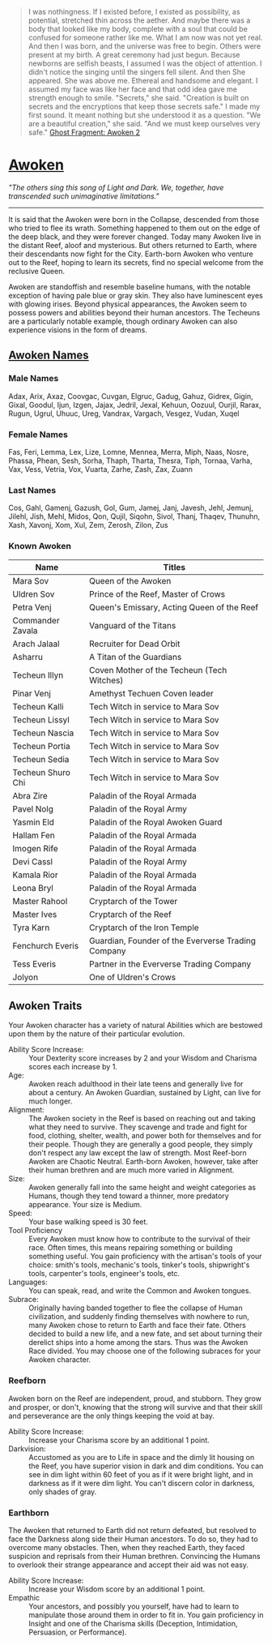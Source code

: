 > I was nothingness. If I existed before, I existed as possibility, as potential, stretched thin across the aether. And maybe there was a body that looked like my body, complete with a soul that could be confused for someone rather like me. What I am now was not yet real. And then I was born, and the universe was free to begin.
> Others were present at my birth.
> A great ceremony had just begun. Because newborns are selfish beasts, I assumed I was the object of attention.
> I didn't notice the singing until the singers fell silent. And then She appeared.
> She was above me. Ethereal and handsome and elegant. I assumed my face was like her face and that odd idea gave me strength enough to smile.
> "Secrets," she said. "Creation is built on secrets and the encryptions that keep those secrets safe."
> I made my first sound. It meant nothing but she understood it as a question.
> "We are a beautiful creation," she said. "And we must keep ourselves very safe."
> [Ghost Fragment: Awoken 2](http://destiny-grimoire.info/#Card-102140 "Destiny Grimoire")

# [Awoken](http://destiny-grimoire.info/#Card-102020 "Destiny Grimoire")
_"The others sing this song of Light and Dark. We, together, have transcended such unimaginative limitations."_
___
It is said that the Awoken were born in the Collapse, descended from those who tried to flee its wrath. Something happened to them out on the edge of the deep black, and they were forever changed.  Today many Awoken live in the distant Reef, aloof and mysterious. But others returned to Earth, where their descendants now fight for the City.  Earth-born Awoken who venture out to the Reef, hoping to learn its secrets, find no special welcome from the reclusive Queen.

Awoken are standoffish and resemble baseline humans, with the notable exception of having pale blue or gray skin. They also have luminescent eyes with glowing irises.  Beyond physical appearances, the Awoken seem to possess powers and abilities beyond their human ancestors. The Techeuns are a particularly notable example, though ordinary Awoken can also experience visions in the form of dreams.

## [Awoken Names](http://fantasynamegenerators.com/destiny-awoken-names.php)
### Male Names
Adax, Arix, Axaz, Coovgac, Cuvgan, Elgruc, Gadug, Gahuz, Gidrex, Gigin, Gixal, Goodul, Ijun, Izgen, Jajax, Jedril, Jexal, Kehuun, Oozuul, Ourjil, Rarax, Rugun, Ugrul, Uhuuc, Ureg, Vandrax, Vargach, Vesgez, Vudan, Xuqel
### Female Names
Fas, Feri, Lemma, Lex, Lize, Lomne, Mennea, Merra, Miph, Naas, Nosre, Phassa, Phean, Sesh, Sorha, Thaph, Tharta, Thesra, Tiph, Tornaa, Varha, Vax, Vess, Vetria, Vox, Vuarta, Zarhe, Zash, Zax, Zuann
### Last Names
Cos, Gahl, Gamenj, Gazush, Gol, Gum, Jamej, Janj, Javesh, Jehl, Jemunj, Jilehl, Jish, Mehl, Midos, Qon, Qujil, Siqohn, Sivol, Thanj, Thaqev, Thunuhn, Xash, Xavonj, Xom, Xul, Zem, Zerosh, Zilon, Zus

### Known Awoken
| Name              | Titles                                                   |
|-------------------|----------------------------------------------------------|
| Mara Sov          | Queen of the Awoken                                      | 
| Uldren Sov        | Prince of the Reef, Master of Crows                      |
| Petra Venj        | Queen's Emissary, Acting Queen of the Reef               |
| Commander Zavala  | Vanguard of the Titans                                   |
| Arach Jalaal      | Recruiter for Dead Orbit                                 |
| Asharru           | A Titan of the Guardians                                 |
| Techeun Illyn     | Coven Mother of the Techeun (Tech Witches)               |
| Pinar Venj        | Amethyst Techuen Coven leader                            |
| Techeun Kalli     | Tech Witch in service to Mara Sov                        |
| Techeun Lissyl    | Tech Witch in service to Mara Sov                        |
| Techeun Nascia    | Tech Witch in service to Mara Sov                        |
| Techeun Portia    | Tech Witch in service to Mara Sov                        | 
| Techeun Sedia     | Tech Witch in service to Mara Sov                        |
| Techeun Shuro Chi | Tech Witch in service to Mara Sov                        |
| Abra Zire         | Paladin of the Royal Armada                              |
| Pavel Nolg        | Paladin of the Royal Army                                |
| Yasmin Eld        | Paladin of the Royal Awoken Guard                        | 
| Hallam Fen        | Paladin of the Royal Armada                              |
| Imogen Rife       | Paladin of the Royal Armada                              |
| Devi Cassl        | Paladin of the Royal Army                                |
| Kamala Rior       | Paladin of the Royal Armada                              |
| Leona Bryl        | Paladin of the Royal Armada                              |
| Master Rahool     | Cryptarch of the Tower                                   |
| Master Ives       | Cryptarch of the Reef                                    |
| Tyra Karn         | Cryptarch of the Iron Temple                             |
| Fenchurch Everis  | Guardian, Founder of the Eververse Trading Company       |
| Tess Everis       | Partner in the Eververse Trading Company                 |
| Jolyon            | One of Uldren's Crows                                    |

## Awoken Traits
Your Awoken character has a variety of natural Abilities which are bestowed upon them by the nature of their particular evolution.

<dl>
  <dt>Ability Score Increase:</dt>
  <dd>Your Dexterity score increases by 2 and your Wisdom and Charisma scores each increase by 1.</dd>
  <dt>Age:</dt>
  <dd>Awoken reach adulthood in their late teens and generally live for about a century.  An Awoken Guardian, sustained by Light, can live for much longer.</dd>
  <dt>Alignment:</dt>
  <dd>The Awoken society in the Reef is based on reaching out and taking what they need to survive. They scavenge and trade and fight for food, clothing, shelter, wealth, and power both for themselves and for their people. Though they are generally a good people, they simply don't respect any law except the law of strength. Most Reef-born Awoken are Chaotic Neutral.  Earth-born Awoken, however, take after their human brethren and are much more varied in Alignment.</dd>
  <dt>Size:</dt>
  <dd>Awoken generally fall into the same height and weight categories as Humans, though they tend toward a thinner, more predatory appearance. Your size is Medium.</dd>
  <dt>Speed:</dt>
  <dd>Your base walking speed is 30 feet.</dd>
  <dt>Tool Proficiency</dt>
  <dd>Every Awoken must know how to contribute to the survival of their race.  Often times, this means repairing something or building something useful.  You gain proficiency with the artisan's tools of your choice: smith's tools, mechanic's tools, tinker's tools, shipwright's tools, carpenter's tools, engineer's tools, etc.</dd>
  <dt>Languages:</dt>
  <dd>You can speak, read, and write the Common and Awoken tongues.</dd>
  <dt>Subrace:</dt>
  <dd>Originally having banded together to flee the collapse of Human civilization, and suddenly finding themselves with nowhere to run, many Awoken chose to return to Earth and face their fate.  Others decided to build a new life, and a new fate, and set about turning their derelict ships into a home among the stars.  Thus was the Awoken Race divided.  You may choose one of the following subraces for your Awoken character.</dd>
</dl>

### Reefborn
Awoken born on the Reef are independent, proud, and stubborn.  They grow and prosper, or don't, knowing that the strong will survive and that their skill and perseverance are the only things keeping the void at bay.
<dl>
  <dt>Ability Score Increase:</dt>
  <dd>Increase your Charisma score by an additional 1 point.</dd>
  <dt>Darkvision:</dt>
  <dd>Accustomed as you are to Life in space and the dimly lit housing on the Reef, you have superior vision in dark and dim conditions.  You can see in dim light within 60 feet of you as if it were bright light, and in darkness as if it were dim light.  You can't discern color in darkness, only shades of gray.</dd>
</dl>

### Earthborn
The Awoken that returned to Earth did not return defeated, but resolved to face the Darkness along side their Human ancestors.  To do so, they had to overcome many obstacles.  Then, when they reached Earth, they faced suspicion and reprisals from their Human brethren.  Convincing the Humans to overlook their strange appearance and accept their aid was not easy.
<dl>
  <dt>Ability Score Increase:</dt>
  <dd>Increase your Wisdom score by an additional 1 point.</dd>
  <dt>Empathic</dt>
  <dd>Your ancestors, and possibly you yourself, have had to learn to manipulate those around them in order to fit in.  You gain proficiency in Insight and one of the Charisma skills (Deception, Intimidation, Persuasion, or Performance).</dd>
</dl>


